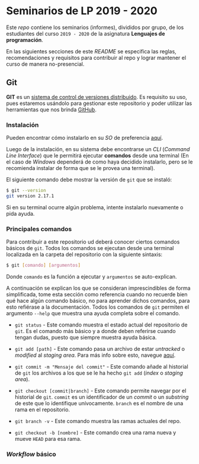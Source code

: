 # Seminarios de LP 2019 - 2020

Este *repo* contiene los seminarios (informes), divididos por
grupo, de los estudiantes del curso `2019 - 2020` de la asignatura
**Lenguajes de programación**.

En las siguientes secciones de este *README* se especifica las reglas,
recomendaciones y requisitos para contribuir al repo y lograr mantener
el curso de manera no-presencial.

## Git

**GIT** es un [sistema de control de versiones distribuido](https://en.wikipedia.org/wiki/Git).
Es requisito su uso, pues estaremos usándolo para gestionar este repositorio y poder utilizar
las herramientas que nos brinda [GitHub](https://github.com/).

### Instalación

Pueden encontrar cómo instalarlo en su *SO* de preferencia 
[aquí](https://git-scm.com/book/en/v2/Getting-Started-Installing-Git).

Luego de la instalación, en su sistema debe encontrarse un *CLI* 
(*Command Line Interface*) que le permitirá ejecutar **comandos**
desde una terminal (En el caso de *Windows* dependerá de como haya decidido
instalarlo, pero se le recomienda instalar de forma que se le provea una terminal).

El siguiente comando debe mostrar la versión de `git` que se instaló:

```bash
$ git --version
git version 2.17.1
```

Si en su terminal ocurre algún problema, intente instalarlo nuevamente o pida ayuda.

### Principales comandos

Para contribuir a este repositorio ud deberá conocer ciertos comandos básicos de `git`.
Todos los comandos se ejecutan desde una terminal localizada en la carpeta del repositorio
con la siguiente sintaxis:

```bash
$ git [comando] [argumentos]
```

Donde `comando` es la función a ejecutar y `argumentos` se auto-explican.

A continuación se explican los que se consideran imprescindibles de forma simplificada, tome esta sección como referencia
cuando no recuerde bien qué hace algún comando básico, no para aprender dichos comandos, para esto
refiérase a la documentación. Todos los comandos de `git` permiten el argumento `--help` que muestra una
ayuda completa sobre el comando.

* `git status` - Este comando muestra el estado actual del repositorio de `git`. Es el comando más básico
                y a donde deben referirse cuando tengan dudas, puesto que siempre muestra ayuda básica.

* `git add [path]` - Este comando pasa un archivo de estar *untracked* o *modified* al *staging area*. Para más
                    info sobre esto, navegue [aquí](https://backlog.com/git-tutorial/git-workflow/).

* `git commit -m "Mensaje del commit"` - Este comando añade al historial de `git` los archivos a los que se le ha
                hecho `git add` (*index* o *staging area*).

* `git checkout [commit|branch]` - Este comando permite navegar por el historial de `git`. `commit` es un
                identificador de un *commit* o un *substring* de este que lo identifique unívocamente. `branch`
                es el nombre de una rama en el repositorio.

* `git branch -v` - Este comando muestra las ramas actuales del repo.

* `git checkout -b [nombre]` - Este comando crea una rama nueva y mueve `HEAD` para esa rama.

### *Workflow* básico



 


